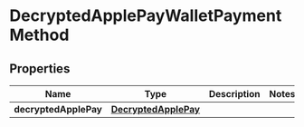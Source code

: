 
# DecryptedApplePayWalletPaymentMethod

## Properties
Name | Type | Description | Notes
------------ | ------------- | ------------- | -------------
**decryptedApplePay** | [**DecryptedApplePay**](DecryptedApplePay.md) |  | 



